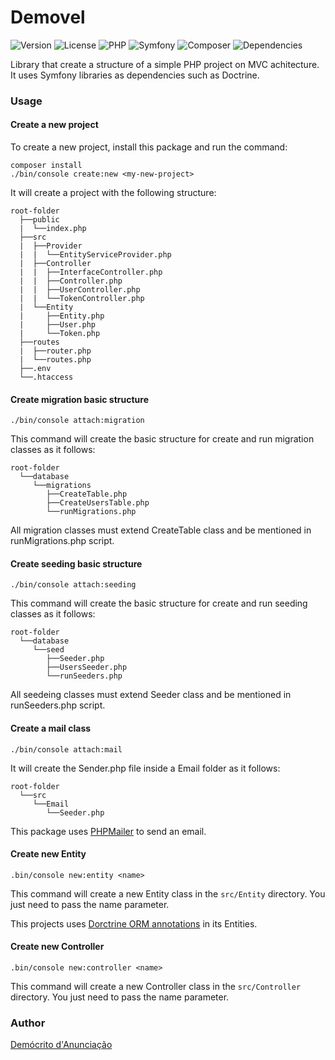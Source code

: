 # Demovel

![Version](https://img.shields.io/badge/v0.0.1-fed000?style=for-the-badge)
![License](https://img.shields.io/badge/MIT-0ac18e?style=for-the-badge)
![PHP](https://img.shields.io/badge/php-%23777BB4.svg?style=for-the-badge&logo=php&logoColor=white)
![Symfony](https://img.shields.io/badge/symfony-%23000000.svg?style=for-the-badge&logo=symfony&logoColor=white)
![Composer](https://img.shields.io/badge/composer-%23ff6347.svg?style=for-the-badge)
![Dependencies](https://img.shields.io/badge/dependencies-11-%23af0000.svg?style=for-the-badge)

Library that create a structure of a simple PHP project on MVC achitecture. It uses Symfony libraries as dependencies such as Doctrine.

### Usage

#### Create a new project

To create a new project, install this package and run the command:

```
composer install
./bin/console create:new <my-new-project>

```

It will create a project with the following structure:
```
root-folder
  ├──public
  |  └──index.php
  ├──src
  |  ├──Provider
  |  |  └──EntityServiceProvider.php
  |  ├──Controller
  |  |  ├──InterfaceController.php
  |  |  ├──Controller.php
  |  |  ├──UserController.php
  |  |  └──TokenController.php
  |  └──Entity
  |     ├──Entity.php
  |     ├──User.php
  |     └──Token.php
  ├──routes
  |  ├──router.php
  |  └──routes.php
  ├──.env
  └──.htaccess
```

#### Create migration basic structure

```
./bin/console attach:migration
```

This command will create the basic structure for create and run migration classes as it follows:

```
root-folder
  └──database
     └──migrations
        ├──CreateTable.php
        ├──CreateUsersTable.php
        └──runMigrations.php
```
All migration classes must extend CreateTable class and be mentioned in runMigrations.php script.

#### Create seeding basic structure
```
./bin/console attach:seeding
```
This command will create the basic structure for create and run seeding classes as it follows:

```
root-folder
  └──database
     └──seed
        ├──Seeder.php
        ├──UsersSeeder.php
        └──runSeeders.php
```
All seedeing classes must extend Seeder class and be mentioned in runSeeders.php script.

#### Create a mail class
```
./bin/console attach:mail
```

It will create the Sender.php file inside a Email folder as it follows:
```
root-folder
  └──src
     └──Email
        └──Seeder.php
```
This package uses [PHPMailer](https://github.com/PHPMailer/PHPMailer) to send an email.

#### Create new Entity

```
.bin/console new:entity <name>
```

This command will create a new Entity class in the ```src/Entity``` directory. You just need to pass the name parameter.

This projects uses [Dorctrine ORM annotations](https://www.doctrine-project.org/projects/doctrine-orm/en/3.2/reference/basic-mapping.html) in its Entities.

#### Create new Controller

```
.bin/console new:controller <name>
```

This command will create a new Controller class in the ```src/Controller``` directory. You just need to pass the name parameter.

### Author
[Demócrito d'Anunciação](https://github.com/democrito88)